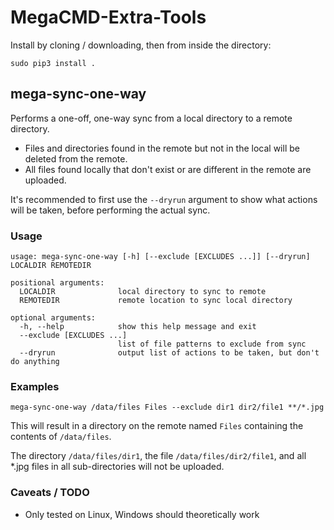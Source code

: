 # MegaCMD-Extra-Tools

Install by cloning / downloading, then from inside the directory:
    
`sudo pip3 install .`


## mega-sync-one-way

Performs a one-off, one-way sync from a local directory to a remote directory.

* Files and directories found in the remote but not in the local will be deleted from the remote.
* All files found locally that don't exist or are different in the remote are uploaded.

It's recommended to first use the `--dryrun` argument to show what actions will be taken, before performing the actual sync.

### Usage

```
usage: mega-sync-one-way [-h] [--exclude [EXCLUDES ...]] [--dryrun] LOCALDIR REMOTEDIR

positional arguments:
  LOCALDIR              local directory to sync to remote
  REMOTEDIR             remote location to sync local directory

optional arguments:
  -h, --help            show this help message and exit
  --exclude [EXCLUDES ...]
                        list of file patterns to exclude from sync
  --dryrun              output list of actions to be taken, but don't do anything
```

### Examples

`mega-sync-one-way /data/files Files --exclude dir1 dir2/file1 **/*.jpg`

This will result in a directory on the remote named `Files` containing the contents of `/data/files`.

The directory `/data/files/dir1`, the file `/data/files/dir2/file1`, and all *.jpg files in all sub-directories will not be uploaded.

### Caveats / TODO

* Only tested on Linux, Windows should theoretically work
